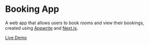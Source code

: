 # Booking App

A web app that allows users to book rooms and view their bookings, created using [Appwrite](https://appwrite.io/) and [Next.js](https://nextjs.org/).

[Live Demo](https://mrkasper-booking-app.netlify.app)
